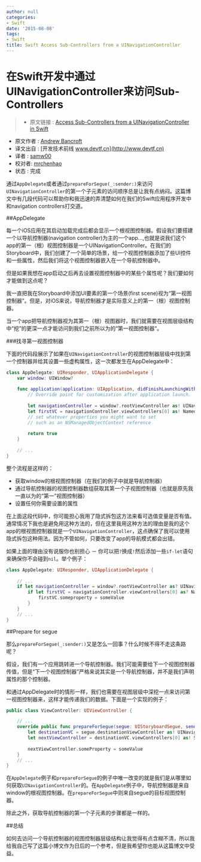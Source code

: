 ```yaml
---
author: null
categories:
- Swift
date: '2015-08-08'
tags:
- Swift
title: Swift Access Sub-Controllers from a UINavigationController
---
```


在Swift开发中通过UINavigationController来访问Sub-Controllers
===

> * 原文链接 : [Access Sub-Controllers from a UINavigationController in Swift](http://www.andrewcbancroft.com/2015/06/02/access-sub-controllers-from-a-uinavigationcontroller-in-swift/)
* 原文作者 : [Andrew Bancroft](http://www.andrewcbancroft.com)
* 译文出自 : [开发技术前线 www.devtf.cn](http://www.devtf.cn)
* 译者 : [samw00](http://www.andrewcbancroft.com/2015/06/02/access-sub-controllers-from-a-uinavigationcontroller-in-swift/) 
* 校对者: [mrchenhao](https://github.com/mrchenhao) 
* 状态 : 完成

通过`AppDelegate`或者通过`prepareForSegue(_:sender:)`来访问`UINavigationController`的第一个子元素的访问顺序总是让我有点纳闷。这篇博文中有几段代码可以帮助你和我迅速的弄清楚如何在我们的Swift应用程序开发中和navigation controllers打交道。

##AppDelegate

每一个iOS应用在其启动加载完成后都会显示一个根视图控制器。假设我们要搭建一个以导航控制器(navigation controller)为主的一个app...,也就是说我们这个app的第一（根）视图控制器是一个UINavigationController。在我们的Storyboard中，我们创建了一个简单的场景，给一个视图控制器添加了些UI控件和一些属性，然后我们将这个视图控制器嵌入在一个导航控制器中。

但是如果我想在app启动之后再去设置视图控制器中的某些个属性呢？我们要如何才能做到这点呢？

我一直把我在Storyboard中添加UI要素的第一个场景(first scene)视为“第一视图控制器”。但是，对iOS来说，导航控制器才是实际意义上的第一（根）视图控制器。

当一个app把导航控制器视为其第一（根）视图器时，我们就需要在视图层级结构中“挖”的更深一点才能访问到我们之前所以为的“第一视图控制器“。

<!--more-->

###找寻第一视图控制器

下面的代码段展示了如果在`UINavigationController`的视图控制器层级中找到第一个控制器并给其设置一些虚构属性，这一次都发生在AppDelegate中：

```swift
class AppDelegate: UIResponder, UIApplicationDelegate {
    var window: UIWindow?
    
    func application(application: UIApplication, didFinishLaunchingWithOptions launchOptions: [NSObject: AnyObject]?) -> Bool {
        // Override point for customization after application launch.
    
        let navigationController = window?.rootViewController as! UINavigationController
        let firstVC = navigationController.viewControllers[0] as! NameofFirstViewController
        // set whatever properties you might want to set
        // such as an NSManagedObjectContext reference
    
        return true
    }
    
    // ...
}
```

整个流程是这样的：

* 获取window的根视图控制器（在我们的例子中就是导航控制器）
* 通过导航控制器的视图控制器数组获取其第一个子视图控制器（也就是原先我一直以为的“第一”视图控制器）
* 设置任何你需要设置的属性

在上面这段代码中，你可能担心我用了隐式拆包这方法来看可选值变量是否有值。通常情况下我也是避免用这种方法的，但在这里我用这种方法的理由是我的这个app的根视图控制器就是一个`UINavigationController`，这点确保了我可以使用隐式拆包这种用法。因为不管如何，只要改变了app的导航模式都会出错。

如果上面的理由没有说服你也别担心 － 你可以把`?`换成`!`然后添加一些`if-let`语句来确保你不会碰到`nil`。举个例子：

```swift
class AppDelegate: UIResponder, UIApplicationDelegate {
    
    // ...
    if let navigationController = window?.rootViewController as? UINavigationController {
        if let firstVC = navigationController.viewControllers[0] as? NameOfFirstViewController {
            firstVC.someproperty = someValue
        }
    }
    // ...
}
```

##Prepare for segue

那么`prepareForSegue(_:sender:)`又是怎么一回事？什么时候不得不走这条路呢？

假设，我们有一个应用跳转进一个导航控制器。我们可能需要给下一个视图控制器传值，但是“下一个视图控制器”严格来说其实是一个导航控制器，并不是我们声明属性的那个控制器。

和通过AppDelegate时的情形一样，我们也需要在视图层级中深挖一点来访问第一视图控制器来，这样才能传递我们的数据。下面是一个实现的例子：

```swift
public class ViewController: UIViewController {

    // ...
    override public func prepareForSegue(segue: UIStoryboardSegue, sender: AnyObject?) {
        let destinationVC = segue.destinationViewController as! UINavigationController
        let nextViewController = destinationVC.viewControllers[0] as! SecondViewController
        
        nextViewController.someProperty = someValue
    }
    // ...
}
```

在`AppDelegate`例子和`prepareForSegue`的例子中唯一改变的就是我们是从哪里如何获取`UINavigationController`的。在`AppDelegate`例子中，导航控制器是来自window的根视图控制器。在`prepareForSegue`中则来自segue的目标视图控制器。

除此之外，获取导航控制器的第一个子元素的步骤都是一样的。

##总结

如何去访问一个导航控制器的视图控制器层级结构让我觉得有点含糊不清，所以我给我自己写了这篇小博文作为日后的一个参考，但是我希望你也能从这篇博文中受益。